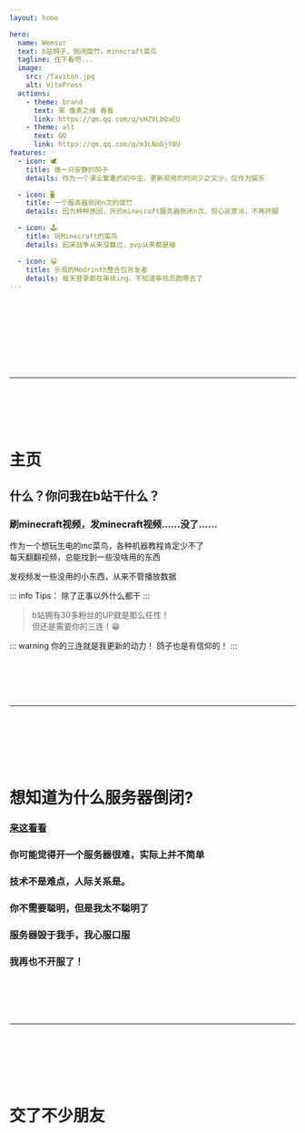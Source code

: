 ```yaml
---
layout: home

hero:
  name: Wemsur
  text: b站鸽子，倒闭腐竹，minecraft菜鸟
  tagline: 往下看吧...
  image:
    src: /favicon.jpg
    alt: VitePress
  actions:
    - theme: brand
      text: 来 像素之缘 看看
      link: https://qm.qq.com/q/vHZVLbQaEU
    - theme: alt
      text: QQ
      link: https://qm.qq.com/q/m3LNoDjY0U
features:
  - icon: 🕊️
    title: 做一只安静的鸽子
    details: 作为一个课业繁重的初中生，更新视频的时间少之又少，仅作为娱乐  

  - icon: 🖥️
    title: 一个服务器倒闭n次的腐竹
    details: 因为种种原因，开的minecraft服务器倒闭n次，现心灰意冷，不再开服

  - icon: 🕹️
    title: 玩Minecraft的菜鸟
    details: 起床战争从来没赢过，pvp从来都是输

  - icon: 😀
    title: 乐观的Modrinth整合包开发者
    details: 每天登录都在审核ing，不知道审核员跑哪去了
---
```


<style>
:root {
  --vp-home-hero-name-color: transparent;
  --vp-home-hero-name-background: -webkit-linear-gradient(120deg, #bd34fe 30%, #41d1ff);

  --vp-home-hero-image-background-image: linear-gradient(-45deg, #bd34fe 50%, #47caff 50%);
  --vp-home-hero-image-filter: blur(44px);
}

@media (min-width: 640px) {
  :root {
    --vp-home-hero-image-filter: blur(56px);
  }
}

@media (min-width: 960px) {
  :root {
    --vp-home-hero-image-filter: blur(68px);
  }
}
</style>

<br>
<h1></h1>
<br>
<br>
<br>
<br>

---

<br>
<br>
<br>
<br>

# 主页   

## 什么？你问我在b站干什么？  

### 刷minecraft视频，发minecraft视频……没了……

作为一个想玩生电的mc菜鸟，各种机器教程肯定少不了  
每天翻翻视频，总能找到一些没啥用的东西    

发视频发一些没用的小东西，从来不管播放数据

::: info Tips：
除了正事以外什么都干
:::

> b站拥有30多粉丝的UP就是那么任性！   
> 但还是需要你的三连！😁  

::: warning 你的三连就是我更新的动力！
鸽子也是有信仰的！
:::

<br>
<br>
<br>
<br>

---

<br>
<br>
<br>
<br>
<br>

# 想知道为什么服务器倒闭?  <Badge type="warning" text="论我的惨痛经历" />  

### [来这看看](/badserver.html)     


### 你可能觉得开一个服务器很难，实际上并不简单
### 技术不是难点，人际关系是。
### 你不需要聪明，但是我太不聪明了
### 服务器毁于我手，我心服口服
### 我再也不开服了！

<br>
<br>
<br>
<br>

---

<br>
<br>
<br>
<br>
<br>


<script setup>
import { VPTeamMembers } from 'vitepress/theme'

const members = [
  {
    avatar: 'https://hiluobo.flarum.cloud/assets/files/2024-02-25/1708826723-647468-bf7c1b10-a322-4042-999f-b22407c5e15d.jpg',
    name: 'lruri',
    title: '网友&同学',
    links: [
      { icon: 'github', link: 'https://github.com/yyx990803' },
      { icon: 'twitter', link: 'https://twitter.com/youyuxi' }
    ]
  },
  {
    avatar: 'https://hiluobo.flarum.cloud/assets/files/2024-02-25/1708826723-647468-bf7c1b10-a322-4042-999f-b22407c5e15d.jpg',
    name: 'zane',
    title: '网友&朋友',
    links: [
      { icon: 'github', link: 'https://chzane.github.io' },
      { icon: 'twitter', link: 'https://twitter.com/youyuxi' }
    ]
  }
]
</script>

# 交了不少朋友


<VPTeamMembers size="small" :members="members" />
